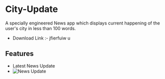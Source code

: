 # City-Update
A specially engineered News app which displays current happening of the user's city in less than 100 words.
* Download Link :-  jfierfuiw u
## Features
* Latest News Update
* ![News Update](/images/)
